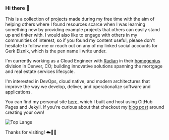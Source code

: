 ### Hi there 👋

This is a collection of projects made during my free time with the aim of helping others where I found resources scarce when I was learning something new by providing example projects that others can easily stand up and tinker with.  I would also like to engage with others in my communities of interest, so if you found my content useful, please don't hesitate to follow me or reach out on any of my linked social accounts for Gerk Elznik, which is the pen name I write under.

I'm currently working as a Cloud Engineer with [Radian](https://www.radian.com) in their [homegenius](https://homegenius.com) division in Denver, CO; building innovative solutions spanning the mortgage and real estate services lifecycle.

I'm interested in DevOps, cloud native, and modern architectures that improve the way we develop, deliver, and operationalize software and applications.

You can find my personal site [here](https://gerkElznik.github.io), which I built and host using GitHub Pages and Jekyll.  If you're curious about that checkout my [blog post](https://gerkelznik.github.io/jekyll/update/creating-personal-website) around creating your own!

![Top Langs](https://github-readme-stats.vercel.app/api/top-langs/?username=gerkElznik&theme=cobalt2&custom_title=Gerk%20Elznik's%20Top%20Languages)

Thanks for visiting!  ☁️🤙💪

<!---
gerkElznik/gerkElznik is a ✨ special ✨ repository because its `README.md` (this file) appears on your GitHub profile.
You can click the Preview link to take a look at your changes.

- 👋 Hi, I’m @gerkElznik
- 👀 I’m interested in ...
- 🌱 I’m currently learning ...
- 💞️ I’m looking to collaborate on ...
- 📫 How to reach me ...
--->
